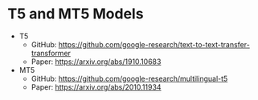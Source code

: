 # T5 and MT5 Models
- T5
  - GitHub: https://github.com/google-research/text-to-text-transfer-transformer
  - Paper: https://arxiv.org/abs/1910.10683
- MT5
  - GitHub: https://github.com/google-research/multilingual-t5
  - Paper: https://arxiv.org/abs/2010.11934
